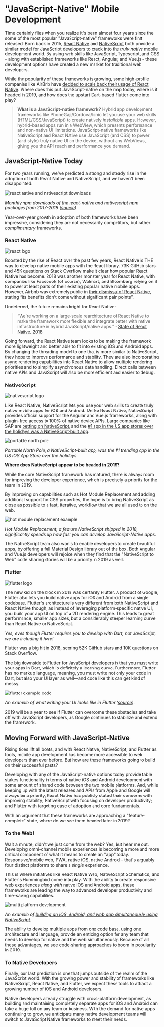 # "JavaScript-Native" Mobile Development

Time certainly flies when you realize it's been almost four years since the some of the most popular "JavaScript-native" frameworks were first released! Born back in 2015, [React Native](https://facebook.github.io/react-native/) and [NativeScript](https://www.nativescript.org/) both provide a similar model for JavaScript developers to crack into the *truly native* mobile development world. By using web skills like JavaScript, Typescript, and CSS - along with established frameworks like React, Angular, and Vue.js - these development options have created a new market for traditional web developers.

While the popularity of these frameworks is growing, some high-profile companies like AirBnb have [decided to scale back their usage of React Native](https://www.nativescript.org/blog/would-airbnb-have-fared-better-with-nativescript-instead-of-react-native). Where does this put JavaScript-native on the map today, where is it headed in 2019, and how does the upstart Dart-based Flutter come into play?

> **What is a JavaScript-native framework?** Hybrid app development frameworks like PhoneGap/Cordova/Ionic let you use your web skills (HTML/CSS/JavaScript) to create natively *installable* apps. However, hybrid-based apps run in a WebView, which presents performance and non-native UI limitations. JavaScript-native frameworks like NativeScript and React Native use JavaScript (and CSS) to power (and style) truly native UI on the device, without any WebViews, giving you the API reach and performance you demand.

## JavaScript-Native Today

For two years running, we've predicted a strong and steady rise in the adoption of both React Native and NativeScript, and we haven't been disappointed:

![react native and nativescript downloads](rn-and-ns.png)

*Monthly npm downloads of the react-native and nativescript npm packages from 2017–2018 ([source](https://npm-stat.com/charts.html?package=nativescript&package=react-native&from=2017-01-01&to=2018-12-31))*

Year-over-year growth in adoption of both frameworks have been impressive, considering they are not necessarily competitors, but rather *complimentary* frameworks.

### React Native

![react logo](react-logo.png)

Boosted by the rise of React over the past few years, React Native is THE way to develop native mobile apps with the React library. 73K GitHub stars and 45K questions on Stack Overflow make it clear how popular React Native has become. 2018 was another monster year for React Native, with companies like Facebook (of course), Walmart, and Bloomberg relying on it to power at least parts of their existing popular native mobile apps. However, Airbnb was extremely public in [their dismissal of React Native](https://medium.com/airbnb-engineering/react-native-at-airbnb-f95aa460be1c), stating “its benefits didn’t come without significant pain points”.

Undeterred, the future remains bright for React Native:

> “We're working on a large-scale rearchitecture of React Native to make the framework more flexible and integrate better with native infrastructure in hybrid JavaScript/native apps.” - [State of React Native, 2018](https://facebook.github.io/react-native/blog/2018/06/14/state-of-react-native-2018)

Going forward, the React Native team looks to be making the framework more lightweight and better able to fit into existing iOS and Android apps. By changing the threading model to one that is more similar to NativeScript, they hope to improve performance and stability. They are also incorporating async rendering capabilities into React Native to allow multiple rendering priorities and to simplify asynchronous data handling. Direct calls between native APIs and JavaScript will also be more efficient and easier to debug.

### NativeScript

![nativescript logo](nativescript-logo.png)

Like React Native, NativeScript lets you use your web skills to create truly native mobile apps for iOS and Android. Unlike React Native, NativeScript provides official support for the Angular and Vue.js frameworks, along with plugin-free access to 100% of native device APIs. Large companies like SAP are [betting on NativeScript](https://blogs.sap.com/2017/05/24/sap-enterprise-app-modeler/), and the [#1 app in the US app stores over the holidays was a NativeScript-built app](https://www.nativescript.org/blog/portable-north-pole-your-go-to-nativescript-app-this-holiday-season).

![portable north pole](pnp.png)

*Portable North Pole, a NativeScript-built app, was the #1 trending app in the US iOS App Store over the holidays.*

**Where does NativeScript appear to be headed in 2019?**

While the core NativeScript framework has matured, there is always room for improving the developer experience, which is precisely a priority for the team in 2019.

By improving on capabilities such as Hot Module Replacement and adding additional support for CSS properties, the hope is to bring NativeScript as close as possible to a fast, iterative, workflow that we are all used to on the web.

![hot module replacement example](hmr.gif)

*Hot Module Replacement, a feature NativeScript shipped in 2018, significantly speeds up how fast you can develop JavaScript-Native apps.*

The NativeScript team also wants to enable developers to create beautiful apps, by offering a full Material Design library out of the box. Both Angular and Vue.js developers will rejoice when they find that the "NativeScript to Web" code sharing stories will be a priority in 2019 as well.

### Flutter

![flutter logo](flutter-logo.png)

The new kid on the block in 2018 was certainly Flutter. A product of Google, Flutter also lets you build native apps for iOS and Android from a single codebase. Flutter's architecture is very different from both NativeScript and React Native though, as instead of leveraging platform-specific native UI, you build your app UI on top of a 2D rendering engine. This leads to great performance, smaller app sizes, but a considerably steeper learning curve than React Native or NativeScript.

*Yes, even though Flutter requires you to develop with Dart, not JavaScript, we are including it here!*

Flutter was a big hit in 2018, scoring 52K GitHub stars and 10K questions on Stack Overflow.

The big downside to Flutter for JavaScript developers is that you must write your apps in Dart, which is definitely a learning curve. Furthermore, Flutter has no markup language, meaning, you must write not only your code in Dart, but also your UI layer as well—and code like this can get kind of messy.

![flutter example code](flutter-code.png)

*An example of what writing your UI looks like in Flutter ([source](https://github.com/2d-inc/HistoryOfEverything)).*

2019 will be a year to see if Flutter can overcome these obstacles and take off with JavaScript developers, as Google continues to stabilize and extend the framework.

## Moving Forward with JavaScript-Native

Rising tides lift all boats, and with React Native, NativeScript, and Flutter as tools, mobile app development has become more accessible to web developers than ever before. But how are these frameworks going to build on their successful pasts?

Developing with any of the JavaScript-native options today provide table stakes functionality in terms of native iOS and Android development with some amount of shared code between the two mobile platforms. And, while keeping up with the latest releases and APIs from Apple and Google will always be a priority, React Native has publicly stated their concerns with improving stability; NativeScript with focusing on developer productivity; and Flutter with targeting ease of adoption and core fundamentals.

With an argument that these frameworks are approaching a "feature-complete" state, where do we see them headed later in 2019?

### To the Web!

Wait a minute, didn't we just come from the web? Yes, but hear me out. Developing omni-channel mobile experiences is becoming a more and more critical component of what it means to create an "app" today. Responsive/mobile web, PWA, native iOS, native Android - that's arguably four distinct platforms to share a *single* experience.

This is where initiatives like React Native Web, NativeScript Schematics, and Flutter's Hummingbird come into play. With the ability to create responsive web experiences *along with* native iOS and Android apps, these frameworks are leading the way to advanced developer productivity and time-saving capabilities.

![multi platform development](multi-platform.gif)

*An example of [building an iOS, Android, and web app simultaneously using NativeScript](https://docs.nativescript.org/angular/start/introduction).*

The ability to develop multiple apps from one code base, using one architecture and language, provide an enticing option for any team that needs to develop for native and the web simultaneously. Because of all these advantages, we see code-sharing approaches to boom in popularity in 2019.

### To Native Developers

Finally, our last prediction is one that jumps outside of the realm of the JavaScript world. With the growing power and stability of frameworks like NativeScript, React Native, and Flutter, we expect these tools to attract a growing number of iOS and Android developers.

Native developers already struggle with cross-platform development, as building and maintaining completely separate apps for iOS and Android can take a huge toll on any team or business. With the demand for native apps continuing to grow, we anticipate many native development teams will switch to JavaScript Native frameworks to meet their needs.